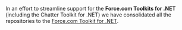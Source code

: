 In an effort to streamline support for the **Force.com Toolkits for .NET** (including the Chatter Toolkit for .NET) we have consolidated all the repositories to the [Force.com Toolkit for .NET](https://github.com/developerforce/Force.com-Toolkit-for-NET).